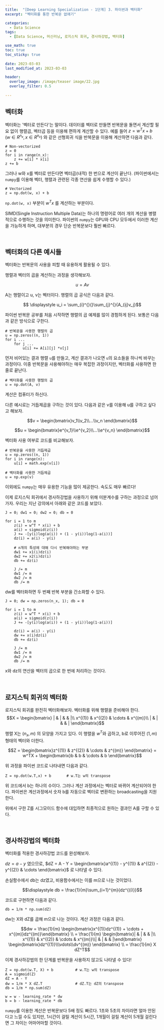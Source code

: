```yaml
---
title:  "[Deep Learning Specialization - 1단계] 3. 파이썬과 벡터화"
excerpt: "벡터화를 통한 반복문 없애기"

categories:
  - Data Science
tags:
  - [Data Science, 머신러닝, 로지스틱 회귀, 경사하강법, 벡터화]

use_math: true
toc: true
toc_sticky: true
 
date: 2023-03-03
last_modified_at: 2023-03-03

header:
  overlay_image: /image/teaser image/22.jpg
  overlay_filter: 0.5
  
---
```


## 벡터화
벡터화는 '벡터로 만든다'는 말이다. 데이터를 벡터로 만들면 반복문을 돌면서 계산할 필요 없이 행렬곱, 벡터곱 등을 이용해 편하게 계산할 수 있다. 예를 들어 $z=w^Tx+b \, (w \in R^{n_x}, x \in R^{n_x})$ 와 같은 선형회귀 식을 반복문을 이용해 계산하면 다음과 같다.

```
# Non-vectorized
z = 0
for i in range(n_x):
    z += w[i] * x[i]
z += b
```

그러나 w와 x를 벡터로 만든다면 벡터곱(내적) 한 번으로 계산이 끝난다. (파이썬에서는 `numpy`를 이용해 벡터, 행렬과 관련된 각종 연산을 쉽게 수행할 수 있다.)

```
# Vectorized
z = np.dot(w, x) + b
```
`np.dot(w, x)` 부분이 $w^Tx$ 를 계산하는 부분이다.

SIMD(Single Instruction Multiple Data)는 하나의 명령어로 여러 개의 계산을 병렬적으로 수행하는 것을 의미한다. 파이썬의 `numpy`는 GPU와 CPU 모두에서 이러한 계산을 가능하게 하며, 대부분의 경우 단순 반복문보다 훨씬 빠르다.

<br/>

## 벡터화의 다른 예시들
벡터화는 반복문의 사용을 피할 때 유용하게 활용될 수 있다.

행렬과 벡터의 곱을 계산하는 과정을 생각해보자. 

$$u = Av$$

A는 행렬이고 u, v는 벡터이다. 행렬의 곱 공식은 다음과 같다.

$$ \displaystyle u_i = \sum_{i}^{}{}\sum_{j}^{}{A_{ij}v_j}$$

파이썬 반복문 공부를 처음 시작하면 행렬의 곱 예제를 많이 경험하게 된다. 보통은 다음과 같은 방식으로 구한다.
```
# 반복문을 사용한 행렬의 곱
u = np.zeros((n, 1))
for i ...
    for j ...
        u[i] += A[i][j] *v[j]
```
먼저 비어있는 결과 행렬 `u`를 만들고, 계산 결과가 나오면 `u`의 요소들을 하나씩 바꾸는 과정이다. 이중 반복문을 사용해야하는 매우 복잡한 과정이지만, 벡터화를 사용하면 한 줄로 끝난다.
```
# 벡터화를 사용한 행렬의 곱
u = np.dot(A, v)
```
계산은 컴퓨터가 하신다.


다른 예시로는 거듭제곱을 구하는 것이 있다. 다음과 같은 v를 이용해 u를 구하고 싶다고 해보자.

$$v = \begin{bmatrix}v_1\\v_2\\...\\v_n \end{bmatrix}$$

$$u = \begin{bmatrix}e^{v_1}\\e^{v_2}\\...\\e^{v_n} \end{bmatrix}$$

벡터화 사용 여부로 코드를 비교해보자.
```
# 반복문을 사용한 거듭제곱
u = np.zeros((n, 1))
for i in range(n):
    u[i] = math.exp(v[i])
```
```
# 벡터화를 사용한 거듭제곱
u = np.exp(v)
```

이외에도 `numpy`는 매우 유용한 기능을 많이 제공한다. 속도도 매우 빠르다!

이제 로지스틱 회귀에서 경사하강법을 사용하기 위해 미분계수를 구하는 과정으로 넘어가자. 우리는 지난 강의에서 아래와 같은 코드를 보았다.
```
J = 0; dw1 = 0; dw2 = 0; db = 0

for i = 1 to m
    z(i) = w^T * x(i) + b
    a(i) = sigmoid(z(i))
    J += -[y(i)log(a(i)) + (1 - y(i))log(1-a(i))]
    dz(i) = a(i) - y(i)

    # n개의 특성에 대해 다시 반복해야하는 부분
    dw1 += x1(i)dz(i)
    dw2 += x2(i)dz(i)
    db += dz(i)

    J /= m
    dw1 /= m
    dw2 /= m
    db /= m
```

dw를 벡터화하면 두 번째 반복 부분을 간소화할 수 있다. 

```
J = 0; dw = np.zeros(n_x, 1); db = 0

for i = 1 to m
    z(i) = w^T * x(i) + b
    a(i) = sigmoid(z(i))
    J += -[y(i)log(a(i)) + (1 - y(i))log(1-a(i))]

    dz(i) = a(i) - y(i)
    dw += x(i)dz(i)
    db += dz(i)

    J /= m
    dw1 /= m
    dw2 /= m
    db /= m
```
x와 dz의 연산을 벡터의 곱으로 한 번에 처리하는 것이다.

<br/>

## 로지스틱 회귀의 벡터화
로지스틱 회귀를 완전히 벡터화해보자. 벡터화를 위해 행렬을 준비해야 한다.
$$X = \begin{bmatrix}
| & | & & |\\ 
x^{(1)} & x^{(2)} & \cdots & x^{(m)}\\
| & | & & |
\end{bmatrix}$$

행렬 X는 $(n_x, m)$ 의 모양을 가지고 있다. 이 행렬을 $w^T$와 곱하고, b로 이루어진 $(1, m)$ 형태의 벡터와 더한다.

$$Z = \begin{bmatrix}z^{(1)} & z^{(2)} & \cdots & z^{(m)} \end{bmatrix} = w^TX + \begin{bmatrix}b & b & \cdots & b \end{bmatrix}$$

위 과정을 파이썬 코드로 나타내면 다음과 같다.
```
Z = np.dot(w.T,x) + b       # w.T는 w의 transpose
```
위 코드에서 b는 하나의 수이다. 그러나 계산 과정에서는 벡터로 바뀌어 계산되어야 한다. 파이썬은 계산과정에서 숫자 b를 자동으로 벡터로 변환하는 broadcasting을 지원한다.

위에서 구한 Z를 시그모이드 함수에 대입하면 최종적으로 원하는 결과인 A를 구할 수 있다.

<br/>

## 경사하강법의 벡터화
벡터화를 적용한 경사하강법 코드를 완성해보자.

$dz = a - y$ 였으므로, $dZ = A - Y = \begin{bmatrix}a^{(1)} - y^{(1)} & a^{(2)} - y^{(2)} & \cdots \end{bmatrix}$ 로 나타낼 수 있다.

손실함수에서 db는 dz였고, 비용함수에서는 이를 m으로 나눈 것이었다. 

$$\displaystyle db = \frac{1}{m}\sum_{i=1}^{m}{dz^{(i)}}$$

코드로 구현하면 다음과 같다.
```
db = 1/m * np.sum(dZ)
```

dw는 X와 dZ를 곱해 m으로 나눈 것이다. 계산 과정은 다음과 같다.

$$dw = \frac{1}{m} \begin{bmatrix}x^{(1)}dz^{(1)} + \cdots + x^{(m)}dz^{(m)}\end{bmatrix} \\
= \frac{1}{m} \begin{bmatrix}| & | & & |\\ x^{(1)} & x^{(2)} & \cdots & x^{(m)}\\| & | & & |\end{bmatrix} \begin{bmatrix}dz^{(1)}\\\vdots\\dv^{(m)} \end{bmatrix} \\
= \frac{1}{m} X dZ^T$$

이제 경사하강법의 한 단계를 반복문을 사용하지 않고도 나타낼 수 있다!
```
Z = np.dot(w.T, X) + b          # w.T는 w의 transpose
A = sigmoid(Z)
dZ = A - Y
dw = 1/m * X dZ.T               # dZ.T는 dZ의 transpose
db = 1/m * np.sum(dZ)

w = w - learning_rate * dw
b = b - learning_rate * db
```
`numpy`를 이용한 계산은 반복문보다 5배 정도 빠르다. 1초와 5초의 차이라면 얼마 안된다고 느낄 수도 있지만, 1시간이 걸릴 계산이 5시간, 1개월이 걸릴 계산이 5개월 걸린다면 그 차이는 어마어마할 것이다.
